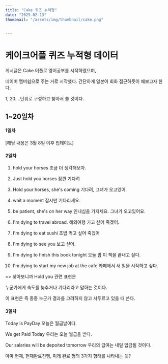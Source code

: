```yaml
---
title: "Cake 퀴즈 누적형"
date: "2025-02-13"
thumbnail: "/assets/img/thumbnail/cake.png"


---
```


# 케이크어플 퀴즈 누적형 데이터

게시글은 Cake 어플로 영어공부를 시작하였으며, 

네이버 멤버쉽으로 주는 거로 시작했다. 간단하게 일본어 회화 접근하듯이 해보고자 한다.

1, 20....단위로 구성하고 찾아서 쓸 것이다.



## 1~20일차

#### 1일차

[해당 내용은 3월 8일 이후 업데이트]



#### 2일차

1. hold your horses 조금 더 생각해보자.

2. Just hold you horses 잠깐 기다려

3. Hold your horses, she's coming 기다려, 그녀가 오고있어.

4. wait a moment 잠시만 기다리세요.

5. be patient, she's on her way 인내심을 가지세요. 그녀가 오고있어요.

6. I'm dying to travel abroad. 해외여행 가고 싶어 죽겠어.

7. I'm dying to eat sushi 초밥 먹고 싶어 죽겠어

8. I'm dying to see you 보고 싶어.

9. I'm dying to finish this book tonight 오늘 밤 이 책을 끝내고 싶다.

10. I'm dying to start my new job at the cafe 카페에서 새 일을 시작하고 싶다.



=> 찾아보니까 Hold you 관련 표현은

누군가에게 속도를 늦추거나 기다리라고 말하는 것이다.

이 표현은 즉 종종 누군가 결과를 고려하지 않고 서두르고 있을 때 쓴다.



#### 3일차

Today is PayDay
오늘은 월급날이다.


We get Paid Today 
우리는 오늘 월급을 받다.

Our salaries will be depoited tomorrow
우리의 급여는 내일 입금될 것이다.



아마 현재, 현재완료진행, 미래 완료 형의 3가지 형태를 나타내는 듯?


